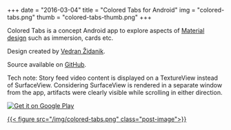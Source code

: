 +++
date        = "2016-03-04"
title       = "Colored Tabs for Android"
img 		= "colored-tabs.png"
thumb		= "colored-tabs-thumb.png"
+++

Colored Tabs is a concept Android app to explore aspects of <a href="https://www.google.com/design/spec/material-design/introduction.html" target="_blank">Material design</a> such as immersion, cards etc.

Design created by <a class="inline-link" href="http://iliketotouchinterfaces.com" target="_blank">Vedran Židanik</a>.

Source available on <a class="inline-link" href="https://github.com/iferdelja/colored-tabs" target="_blank">GitHub</a>.

Tech note: Story feed video content is displayed on a TextureView instead of SurfaceView. Considering SurfaceView is rendered in a separate window from the app, artifacts were clearly visible while scrolling in either direction.


<a class="playstore-link" target="_blank" href='https://play.google.com/store/apps/details?id=com.ivanferdelja.coloredtabs&hl=en&utm_source=global_co&utm_medium=prtnr&utm_content=Mar2515&utm_campaign=PartBadge&pcampaignid=MKT-Other-global-all-co-prtnr-py-PartBadge-Mar2515-1'><img alt='Get it on Google Play' src='https://play.google.com/intl/en_us/badges/images/generic/en_badge_web_generic.png'/></a>

<a target="_blank" href='https://play.google.com/store/apps/details?id=com.ivanferdelja.coloredtabs&hl=en&utm_source=global_co&utm_medium=prtnr&utm_content=Mar2515&utm_campaign=PartBadge&pcampaignid=MKT-Other-global-all-co-prtnr-py-PartBadge-Mar2515-1'>{{< figure src="/img/colored-tabs.png" class="post-image">}}</a>

